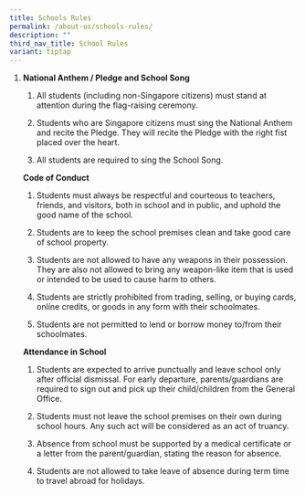 ```yaml
---
title: Schools Rules
permalink: /about-us/schools-rules/
description: ""
third_nav_title: School Rules
variant: tiptap
---
```

<ol data-tight="true" class="tight">
<li>
<p><strong>National Anthem / Pledge and School Song</strong>
</p>
<ol data-tight="true" class="tight">
<li>
<p>All students (including non-Singapore citizens) must stand at attention
during the flag-raising ceremony.</p>
</li>
<li>
<p>Students who are Singapore citizens must sing the National Anthem and
recite the Pledge. They will recite the Pledge with the right fist placed
over the heart.</p>
</li>
<li>
<p>All students are required to sing the School Song.</p>
</li>
</ol>
<p></p>
<p><strong>Code of Conduct</strong>
</p>
<ol data-tight="true" class="tight">
<li>
<p>Students must always be respectful and courteous to teachers, friends,
and visitors, both in school and in public, and uphold the good name of
the school.</p>
</li>
<li>
<p>Students are to keep the school premises clean and take good care of school
property.</p>
</li>
<li>
<p>Students are not allowed to have any weapons in their possession. They
are also not allowed to bring any weapon-like item that is used or intended
to be used to cause harm to others.</p>
</li>
<li>
<p>Students are strictly prohibited from trading, selling, or buying cards,
online credits, or goods in any form with their schoolmates.</p>
</li>
<li>
<p>Students are not permitted to lend or borrow money to/from their schoolmates.</p>
</li>
</ol>
<p><strong>Attendance in School</strong>
</p>
<ol data-tight="true" class="tight">
<li>
<p>Students are expected to arrive punctually and leave school only after
official dismissal. For early departure, parents/guardians are required
to sign out and pick up their child/children from the General Office.</p>
</li>
<li>
<p>Students must not leave the school premises on their own during school
hours. Any such act will be considered as an act of truancy.</p>
</li>
<li>
<p>Absence from school must be supported by a medical certificate or a letter
from the parent/guardian, stating the reason for absence.</p>
</li>
<li>
<p>Students are not allowed to take leave of absence during term time to
travel abroad for holidays.</p>
</li>
</ol>
</li>
</ol>
<p></p>